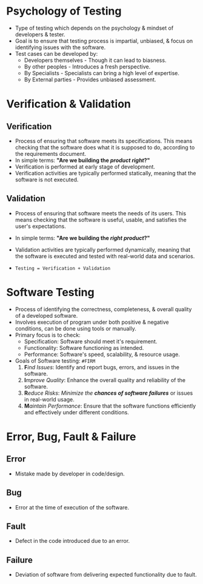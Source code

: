 # Psychology of Testing
- Type of testing which depends on the psychology & mindset of developers & tester.
- Goal is to ensure that testing process is impartial, unbiased, & focus on identifying issues with the software.
- Test cases can be developed by:
	- Developers themselves - Though it can lead to biasness.
	- By other peoples - Introduces a fresh perspective.
	- By Specialists - Specialists can bring a high level of expertise.
	- By External parties - Provides unbiased assessment.

# Verification & Validation
## Verification
- Process of ensuring that software meets its specifications. This means checking that the software does what it is supposed to do, according to the requirements document.
- In simple terms: **"Are we building the *product right*?"**
- Verification is performed at early stage of development.
- Verification activities are typically performed statically, meaning that the software is not executed.

## Validation
- Process of ensuring that software meets the needs of its users. This means checking that the software is useful, usable, and satisfies the user's expectations.
- In simple terms: **"Are we building the *right product*?"**
- Validation activities are typically performed dynamically, meaning that the software is executed and tested with real-world data and scenarios.

- `Testing = Verification + Validation`

# Software Testing
- Process of identifying the correctness, completeness, & overall quality of a developed software.
- Involves execution of program under both positive & negative conditions, can be done using tools or manually.
- Primary focus is to check:
	- Specification: Software should meet it's requirement.
	- Functionality: Software functioning as intended.
	- Performance: Software's speed, scalability, & resource usage.
- Goals of Software testing: `#FIRM`
	1. **F**_ind Issues_: Identify and report bugs, errors, and issues in the software.
	2. **I**_mprove Quality_: Enhance the overall quality and reliability of the software.
	3. **R**_educe Risks_: _Minimize the **chances of software failures**_ or issues in real-world usage.
	4. **M**_aintain Performance_: Ensure that the software functions efficiently and effectively under different conditions.
# Error, Bug, Fault & Failure
## Error
- Mistake made by developer in code/design.
## Bug
- Error at the time of execution of the software.
## Fault
- Defect in the code introduced due to an error.
## Failure
- Deviation of software from delivering expected functionality due to fault.

